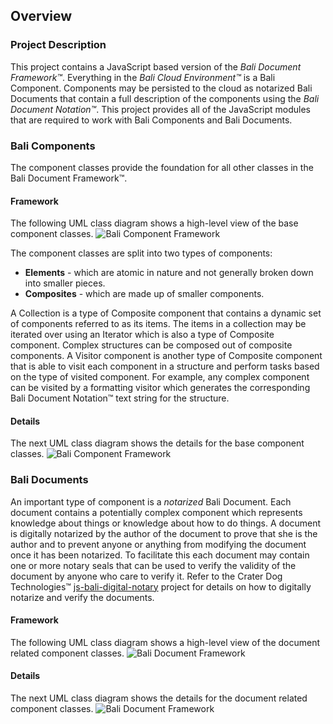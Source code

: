## Overview

### Project Description
This project contains a JavaScript based version of the _Bali Document Framework™_. Everything in the _Bali Cloud Environment™_ is a Bali Component. Components may be persisted to the cloud as notarized Bali Documents that contain a full description of the components using the _Bali Document Notation™_. This project provides all of the JavaScript modules that are required to work with Bali Components and Bali Documents.

### Bali Components
The component classes provide the foundation for all other classes in the Bali Document Framework™.

#### Framework
The following UML class diagram shows a high-level view of the base component classes.
![Bali Component Framework](https://github.com/craterdog-bali/js-bali-document-framework/blob/master/docs/images/Bali%20Component%20Framework.png)

The component classes are split into two types of components:
 * **Elements** - which are atomic in nature and not generally broken down into smaller pieces.
 * **Composites** - which are made up of smaller components.
 
 A Collection is a type of Composite component that contains a dynamic set of components referred to as its items. The items in a collection may be iterated over using an Iterator which is also a type of Composite component. Complex structures can be composed out of composite components. A Visitor component is another type of Composite component that is able to visit each component in a structure and perform tasks based on the type of visited component. For example, any complex component can be visited by a formatting visitor which generates the corresponding Bali Document Notation™ text string for the structure.

#### Details
The next UML class diagram shows the details for the base component classes.
![Bali Component Framework](https://github.com/craterdog-bali/js-bali-document-framework/blob/master/docs/images/Bali%20Component%20Details.png)

### Bali Documents
An important type of component is a _notarized_ Bali Document. Each document contains a potentially complex component which represents knowledge about things or knowledge about how to do things. A document is digitally notarized by the author of the document to prove that she is the author and to prevent anyone or anything from modifying the document once it has been notarized. To facilitate this each document may contain one or more notary seals that can be used to verify the validity of the document by anyone who care to verify it. Refer to the Crater Dog Technologies™ [js-bali-digital-notary](https://github.com/craterdog-bali/js-bali-digital-notary) project for details on how to digitally notarize and verify the documents.

#### Framework
The following UML class diagram shows a high-level view of the document related component classes.
![Bali Document Framework](https://github.com/craterdog-bali/js-bali-document-framework/blob/master/docs/images/Bali%20Document%20Framework.png)

#### Details
The next UML class diagram shows the details for the document related component classes.
![Bali Document Framework](https://github.com/craterdog-bali/js-bali-document-framework/blob/master/docs/images/Bali%20Document%20Details.png)

